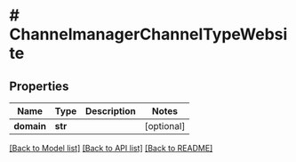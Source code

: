 # # ChannelmanagerChannelTypeWebsite


## Properties 


Name | Type | Description | Notes
------------ | ------------- | ------------- | -------------
**domain**| **str** |   | [optional]


[[Back to Model list]](../../README.md#models) [[Back to API list]](../../README.md#endpoints) [[Back to README]](../../README.md)

